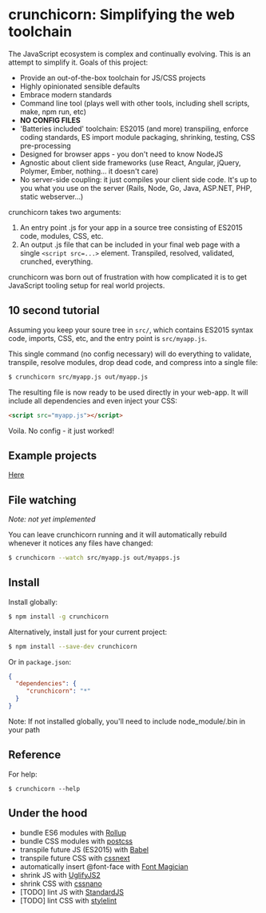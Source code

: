 crunchicorn: Simplifying the web toolchain
==========================================

The JavaScript ecosystem is complex and continually evolving. This is an attempt to simplify it. Goals of this project:

* Provide an out-of-the-box toolchain for JS/CSS projects
* Highly opinionated sensible defaults
* Embrace modern standards
* Command line tool (plays well with other tools, including shell scripts, make, npm run, etc)
* **NO CONFIG FILES**
* 'Batteries included' toolchain: ES2015 (and more) transpiling, enforce coding standards, ES import module packaging, shrinking, testing, CSS pre-processing
* Designed for browser apps - you don't need to know NodeJS
* Agnostic about client side frameworks (use React, Angular, jQuery, Polymer, Ember, nothing... it doesn't care)
* No server-side coupling: it just compiles your client side code. It's up to you what you use on the server (Rails, Node, Go, Java, ASP.NET, PHP, static webserver...)

crunchicorn takes two arguments:
1. An entry point .js for your app in a source tree consisting of ES2015 code, modules, CSS, etc.
2. An output .js file that can be included in your final web page with a single `<script src=...>` element. Transpiled,
   resolved, validated, crunched, everything.

crunchicorn was born out of frustration with how complicated it is to get JavaScript tooling setup for real world projects.

10 second tutorial
------------------

Assuming you keep your soure tree in `src/`, which contains ES2015 syntax code, imports, CSS, etc, and the entry point is `src/myapp.js`.

This single command (no config necessary) will do everything to validate, transpile, resolve modules, drop dead code, and compress into a single file:

```bash
$ crunchicorn src/myapp.js out/myapp.js
```

The resulting file is now ready to be used directly in your web-app. It will include all dependencies and even inject your CSS:

```html
<script src="myapp.js"></script>
```

Voila. No config - it just worked!

Example projects
----------------

[Here](/example-projects/)


File watching
-------------

*Note: not yet implemented*

You can leave crunchicorn running and it will automatically rebuild whenever it notices any files have changed:

```bash
$ crunchicorn --watch src/myapp.js out/myapps.js
```

Install
-------

Install globally:

```bash
$ npm install -g crunchicorn
```

Alternatively, install just for your current project:

```bash
$ npm install --save-dev crunchicorn
```

Or in `package.json`:

```json
{
  "dependencies": {
     "crunchicorn": "*"
  }
}
```

Note: If not installed globally, you'll need to include node_module/.bin in your path

Reference
---------

For help:

```
$ crunchicorn --help
```

Under the hood
--------------

* bundle ES6 modules with [Rollup](http://rollupjs.org)
* bundle CSS modules with [postcss](https://github.com/postcss/postcss)
* transpile future JS (ES2015) with [Babel](https://babeljs.io)
* transpile future CSS with [cssnext](http://cssnext.io/)
* automatically insert @font-face with [Font Magician](https://github.com/jonathantneal/postcss-font-magician)
* shrink JS with [UglifyJS2](http://lisperator.net/uglifyjs/)
* shrink CSS with [cssnano](http://cssnano.co/)
* [TODO] lint JS with [StandardJS](http://standardjs.com/)
* [TODO] lint CSS with [stylelint](http://stylelint.io/)
